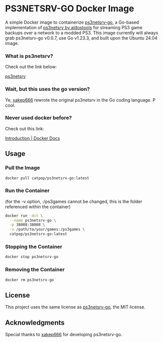 # PS3NETSRV-GO Docker Image

A simple Docker image to containerize [ps3netsrv-go](https://github.com/xakep666/ps3netsrv-go), a Go-based implementation of [ps3netsrv by aldostools](https://github.com/aldostools/webMAN-MOD/tree/master/_Projects_/ps3netsrv) for streaming PS3 game backups over a network to a modded PS3. This image currently will always grab ps3netsrv-go v0.0.7, use Go v1.23.3, and built upon the Ubuntu 24.04 image.

### What is ps3netsrv?

Check out the link below:

[ps3netsrv](https://github.com/aldostools/webMAN-MOD/tree/master/_Projects_/ps3netsrv)

### Wait, but this uses the go version?

Ye, [xakep666](https://github.com/xakep666/) rewrote the original ps3netsrv in the Go coding language. P cool.

### Never used docker before?

Check out this link:

[Introduction | Docker Docs](https://docs.docker.com/get-started/introduction/)


## Usage



### Pull the Image
```bash
docker pull catpop/ps3netsrv-go:latest
```

### Run the Container
(for the -v option, :/ps3games cannot be changed, this is the folder referenced within the container)
```bash
docker run -dit \
  --name ps3netsrv-go \
  -p 38008:38008 \
  -v /path/to/your/games:/ps3games \
  catpop/ps3netsrv-go:latest
```

### Stopping the Container
```bash
docker stop ps3netsrv-go
```

### Removing the Container
```bash
docker rm ps3netsrv-go
```

## License
This project uses the same license as [ps3netsrv-go](https://github.com/xakep666/ps3netsrv-go), the MIT license.

## Acknowledgments
Special thanks to [xakep666](https://github.com/xakep666) for developing ps3netsrv-go.

